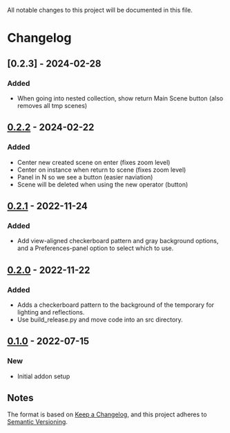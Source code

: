 All notable changes to this project will be documented in this file.
# Changelog

## [0.2.3] - 2024-02-28
### Added
- When going into nested collection, show return Main Scene button (also removes all tmp scenes)

## [0.2.2] - 2024-02-22
### Added
- Center new created scene on enter (fixes zoom level)
- Center on instance when return to scene (fixes zoom level)
- Panel in N so we see a button (easier naviation)
- Scene will be deleted when using the new operator (button)

## [0.2.1] - 2022-11-24
### Added
- Add view-aligned checkerboard pattern and gray background options, and a Preferences-panel option to select which to use.

## [0.2.0] - 2022-11-22
### Added
- Adds a checkerboard pattern to the background of the temporary for lighting and reflections.
- Use build_release.py and move code into an src directory.

## [0.1.0] - 2022-07-15
### New
- Initial addon setup

## Notes
The format is based on [Keep a Changelog](https://keepachangelog.com/en/1.0.0/),
and this project adheres to [Semantic Versioning](https://semver.org/spec/v2.0.0.html).
<!--### Official Rigify Info-->

[0.2.2]:https://github.com/SuperFLEB/BlenderEditCollectionAddon/releases/tag/v.0.2.3
[0.2.2]:https://github.com/SuperFLEB/BlenderEditCollectionAddon/releases/tag/v.0.2.2
[0.2.1]:https://github.com/SuperFLEB/BlenderEditCollectionAddon/releases/tag/v.0.1.1

[0.2.0]:https://github.com/SuperFLEB/BlenderEditCollectionAddon/releases/tag/v.0.2.0
[0.1.0]:https://github.com/SuperFLEB/BlenderEditCollectionAddon/releases/tag/v.0.1.0
